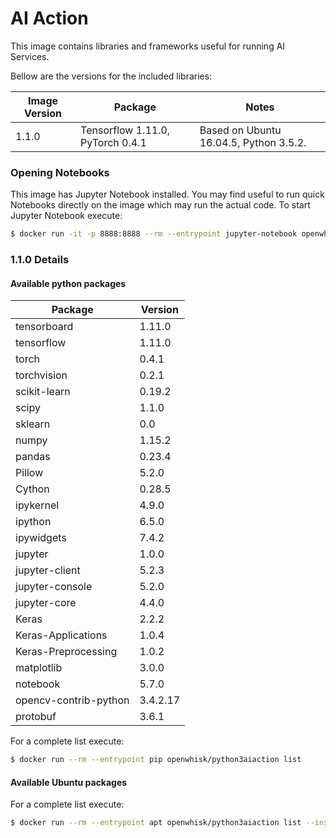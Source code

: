 <!--
#
# Licensed to the Apache Software Foundation (ASF) under one or more
# contributor license agreements.  See the NOTICE file distributed with
# this work for additional information regarding copyright ownership.
# The ASF licenses this file to You under the Apache License, Version 2.0
# (the "License"); you may not use this file except in compliance with
# the License.  You may obtain a copy of the License at
#
#     http://www.apache.org/licenses/LICENSE-2.0
#
# Unless required by applicable law or agreed to in writing, software
# distributed under the License is distributed on an "AS IS" BASIS,
# WITHOUT WARRANTIES OR CONDITIONS OF ANY KIND, either express or implied.
# See the License for the specific language governing permissions and
# limitations under the License.
#
-->

# AI Action

This image contains libraries and frameworks useful for running AI Services.

Bellow are the versions for the included libraries:

| Image Version | Package | Notes |
| ---------- | -------- | ------ |
| 1.1.0      | Tensorflow 1.11.0, PyTorch 0.4.1 | Based on Ubuntu 16.04.5, Python 3.5.2.

### Opening Notebooks

This image has Jupyter Notebook installed. You may find useful to run quick Notebooks directly on the image which may run the actual code. To start Jupyter Notebook execute:

```bash
$ docker run -it -p 8888:8888 --rm --entrypoint jupyter-notebook openwhisk/python3aiaction  --notebook-dir=/notebooks --ip 0.0.0.0 --no-browser --allow-root
```

### 1.1.0 Details
#### Available python packages

| Package               | Version               |
| --------------------- | --------------------- |
| tensorboard           | 1.11.0                |
| tensorflow            | 1.11.0                |
| torch                 | 0.4.1                 |
| torchvision           | 0.2.1                 |
| scikit-learn          | 0.19.2                |
| scipy                 | 1.1.0                 |
| sklearn               | 0.0                   |
| numpy                 | 1.15.2                |
| pandas                | 0.23.4                |
| Pillow                | 5.2.0                 |
| Cython                | 0.28.5                |
| ipykernel             | 4.9.0                 |
| ipython               | 6.5.0                 |
| ipywidgets            | 7.4.2                 |
| jupyter               | 1.0.0                 |
| jupyter-client        | 5.2.3                 |
| jupyter-console       | 5.2.0                 |
| jupyter-core          | 4.4.0                 |
| Keras                 | 2.2.2                 |
| Keras-Applications    | 1.0.4                 |
| Keras-Preprocessing   | 1.0.2                 |
| matplotlib            | 3.0.0                 |
| notebook              | 5.7.0                 |
| opencv-contrib-python | 3.4.2.17              |
| protobuf              | 3.6.1                 |

For a complete list execute:

```bash
$ docker run --rm --entrypoint pip openwhisk/python3aiaction list
```

#### Available Ubuntu packages

For a complete list execute:

```bash
$ docker run --rm --entrypoint apt openwhisk/python3aiaction list --installed
```

